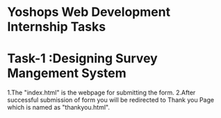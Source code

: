 # Yoshops Web Development Internship Tasks



# Task-1 :Designing Survey Mangement System
1.The "index.html" is the webpage for submitting the form.
2.After successful submission of form you will be redirected to Thank you Page which is named as "thankyou.html".
